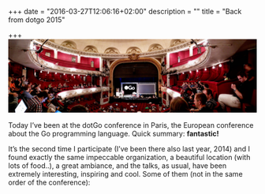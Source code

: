 +++
date = "2016-03-27T12:06:16+02:00"
description = ""
title = "Back from dotgo 2015"

+++
![alt text](../../img/dotgo.jpeg "dotgo2015")

Today I’ve been at the dotGo conference in Paris, the European conference about the Go programming language. Quick summary: **fantastic!**

It’s the second time I participate (I’ve been there also last year, 2014) and I found exactly the same impeccable organization, a beautiful location (with lots of food..), a great ambiance, and the talks, as usual, have been extremely interesting, inspiring and cool. Some of them (not in the same order of the conference):
